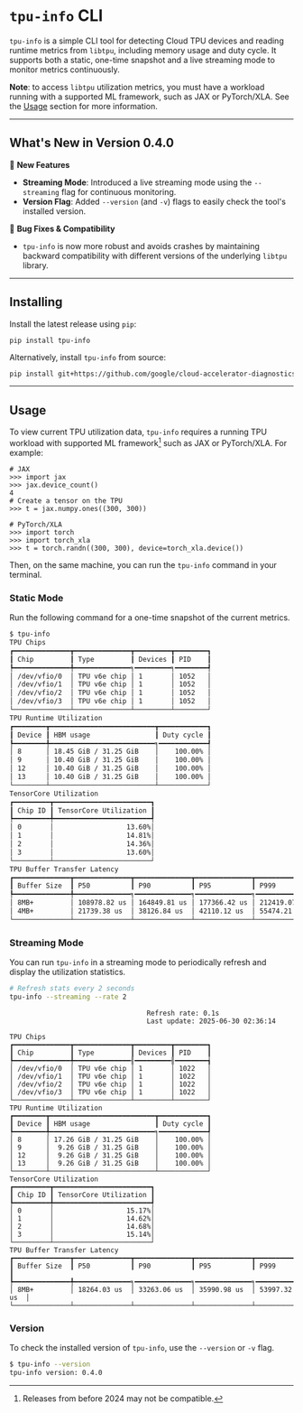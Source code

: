<!--
 Copyright 2023 Google LLC
 
 Licensed under the Apache License, Version 2.0 (the "License");
 you may not use this file except in compliance with the License.
 You may obtain a copy of the License at
 
      https://www.apache.org/licenses/LICENSE-2.0
 
 Unless required by applicable law or agreed to in writing, software
 distributed under the License is distributed on an "AS IS" BASIS,
 WITHOUT WARRANTIES OR CONDITIONS OF ANY KIND, either express or implied.
 See the License for the specific language governing permissions and
 limitations under the License.
 -->
# `tpu-info` CLI

`tpu-info` is a simple CLI tool for detecting Cloud TPU devices and reading
runtime metrics from `libtpu`, including memory usage and duty cycle. It supports both a static, one-time snapshot and a live streaming mode to monitor metrics continuously.

**Note**: to access `libtpu` utilization metrics, you must have a workload running
with a supported ML framework, such as JAX or PyTorch/XLA. See the
[Usage](#usage) section for more information.

***

## What's New in Version 0.4.0

🚀 **New Features**

* **Streaming Mode**: Introduced a live streaming mode using the `--streaming` flag for continuous monitoring.
* **Version Flag**: Added `--version` (and `-v`) flags to easily check the tool's installed version.

🐛 **Bug Fixes & Compatibility**

* `tpu-info` is now more robust and avoids crashes by maintaining backward compatibility with different versions of the underlying `libtpu` library.

***

## Installing

Install the latest release using `pip`:

```
pip install tpu-info
```

Alternatively, install `tpu-info` from source:

```bash
pip install git+https://github.com/google/cloud-accelerator-diagnostics/#subdirectory=tpu_info
```

***

## Usage

To view current TPU utilization data, `tpu-info` requires a running TPU workload
with supported ML framework[^1] such as JAX or PyTorch/XLA. For example:

```
# JAX
>>> import jax
>>> jax.device_count()
4
# Create a tensor on the TPU
>>> t = jax.numpy.ones((300, 300))

# PyTorch/XLA
>>> import torch
>>> import torch_xla
>>> t = torch.randn((300, 300), device=torch_xla.device())
```

Then, on the same machine, you can run the `tpu-info` command in your terminal.

### Static Mode

Run the following command for a one-time snapshot of the current metrics.

```bash
$ tpu-info
TPU Chips
┏━━━━━━━━━━━━━━┳━━━━━━━━━━━━━━┳━━━━━━━━━┳━━━━━━━━┓
┃ Chip         ┃ Type         ┃ Devices ┃ PID    ┃
┡━━━━━━━━━━━━━━╇━━━━━━━━━━━━━━╕━━━━━━━━━╕━━━━━━━━┩
│ /dev/vfio/0  │ TPU v6e chip │ 1       │ 1052   │
│ /dev/vfio/1  │ TPU v6e chip │ 1       │ 1052   │
│ /dev/vfio/2  │ TPU v6e chip │ 1       │ 1052   │
│ /dev/vfio/3  │ TPU v6e chip │ 1       │ 1052   │
└──────────────┴──────────────┴─────────┴────────┘
TPU Runtime Utilization
┏━━━━━━━━┳━━━━━━━━━━━━━━━━━━━━━━━━━━┳━━━━━━━━━━━━┓
┃ Device ┃ HBM usage                ┃ Duty cycle ┃
┡━━━━━━━━╇━━━━━━━━━━━━━━━━━━━━━━━━━━╕━━━━━━━━━━━━┩
│ 8      │ 18.45 GiB / 31.25 GiB    │    100.00% │
│ 9      │ 10.40 GiB / 31.25 GiB    │    100.00% │
│ 12     │ 10.40 GiB / 31.25 GiB    │    100.00% │
│ 13     │ 10.40 GiB / 31.25 GiB    │    100.00% │
└────────┴──────────────────────────┴────────────┘
TensorCore Utilization
┏━━━━━━━━━┳━━━━━━━━━━━━━━━━━━━━━━━━┓
┃ Chip ID ┃ TensorCore Utilization ┃
┡━━━━━━━━━╇━━━━━━━━━━━━━━━━━━━━━━━━┩
│ 0       │                  13.60%│
│ 1       │                  14.81%│
│ 2       │                  14.36%│
│ 3       │                  13.60%│
└─────────┴────────────────────────┘
TPU Buffer Transfer Latency
┏━━━━━━━━━━━━━━┳━━━━━━━━━━━━━━┳━━━━━━━━━━━━━━┳━━━━━━━━━━━━━━┳━━━━━━━━━━━━━━┓
┃ Buffer Size  ┃ P50          ┃ P90          ┃ P95          ┃ P999         ┃
┡━━━━━━━━━━━━━━╇━━━━━━━━━━━━━━╕━━━━━━━━━━━━━━╕━━━━━━━━━━━━━━╕━━━━━━━━━━━━━━┩
│ 8MB+         │ 108978.82 us │ 164849.81 us │ 177366.42 us │ 212419.07 us │
│ 4MB+         │ 21739.38 us  │ 38126.84 us  │ 42110.12 us  │ 55474.21 us  │
└──────────────┴──────────────┴──────────────┴──────────────┴──────────────┘
```

### Streaming Mode

You can run `tpu-info` in a streaming mode to periodically refresh and display the utilization statistics.

```bash
# Refresh stats every 2 seconds
tpu-info --streaming --rate 2
```
```
                                  Refresh rate: 0.1s
                                  Last update: 2025-06-30 02:36:14

TPU Chips
┏━━━━━━━━━━━━━━┳━━━━━━━━━━━━━━┳━━━━━━━━━┳━━━━━━━━┓
┃ Chip         ┃ Type         ┃ Devices ┃ PID    ┃
┡━━━━━━━━━━━━━━╇━━━━━━━━━━━━━━╢━━━━━━━━━╢━━━━━━━━┪
│ /dev/vfio/0  │ TPU v6e chip │ 1       │ 1022   │
│ /dev/vfio/1  │ TPU v6e chip │ 1       │ 1022   │
│ /dev/vfio/2  │ TPU v6e chip │ 1       │ 1022   │
│ /dev/vfio/3  │ TPU v6e chip │ 1       │ 1022   │
└──────────────┴──────────────┴─────────┴────────┘
TPU Runtime Utilization
┏━━━━━━━━┳━━━━━━━━━━━━━━━━━━━━━━━━━━┳━━━━━━━━━━━━┓
┃ Device ┃ HBM usage                ┃ Duty cycle ┃
┡━━━━━━━━╇━━━━━━━━━━━━━━━━━━━━━━━━━━╕━━━━━━━━━━━━┩
│ 8      │ 17.26 GiB / 31.25 GiB    │    100.00% │
│ 9      │  9.26 GiB / 31.25 GiB    │    100.00% │
│ 12     │  9.26 GiB / 31.25 GiB    │    100.00% │
│ 13     │  9.26 GiB / 31.25 GiB    │    100.00% │
└────────┴──────────────────────────┴────────────┘
TensorCore Utilization
┏━━━━━━━━━┳━━━━━━━━━━━━━━━━━━━━━━━━┓
┃ Chip ID ┃ TensorCore Utilization ┃
┡━━━━━━━━━╇━━━━━━━━━━━━━━━━━━━━━━━━┩
│ 0       │                  15.17%│
│ 1       │                  14.62%│
│ 2       │                  14.68%│
│ 3       │                  15.14%│
└─────────┴────────────────────────┘
TPU Buffer Transfer Latency
┏━━━━━━━━━━━━━━┳━━━━━━━━━━━━━━┳━━━━━━━━━━━━━━┳━━━━━━━━━━━━━━┳━━━━━━━━━━━━━━┓
┃ Buffer Size  ┃ P50          ┃ P90          ┃ P95          ┃ P999         ┃
┡━━━━━━━━━━━━━━╇━━━━━━━━━━━━━━╕━━━━━━━━━━━━━━╕━━━━━━━━━━━━━━╕━━━━━━━━━━━━━━┩
│ 8MB+         │ 18264.03 us  │ 33263.06 us  │ 35990.98 us  │ 53997.32 us  │
└──────────────┴──────────────┴──────────────┴──────────────┴──────────────┘
```

### Version

To check the installed version of `tpu-info`, use the `--version` or `-v` flag.

```bash
$ tpu-info --version
tpu-info version: 0.4.0
```

[^1]: Releases from before 2024 may not be compatible.
